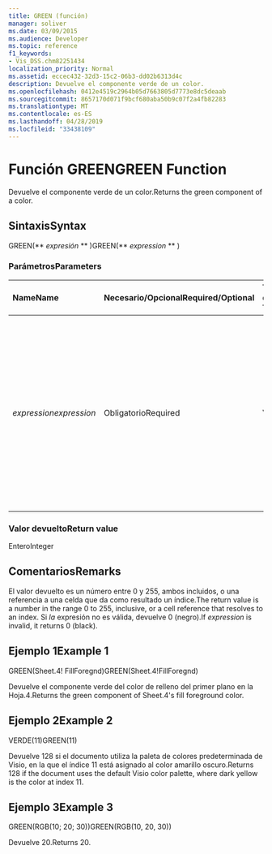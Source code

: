 ```yaml
---
title: GREEN (función)
manager: soliver
ms.date: 03/09/2015
ms.audience: Developer
ms.topic: reference
f1_keywords:
- Vis_DSS.chm82251434
localization_priority: Normal
ms.assetid: eccec432-32d3-15c2-06b3-dd02b6313d4c
description: Devuelve el componente verde de un color.
ms.openlocfilehash: 0412e4519c2964b05d7663805d7773e8dc5deaab
ms.sourcegitcommit: 8657170d071f9bcf680aba50b9c07f2a4fb82283
ms.translationtype: MT
ms.contentlocale: es-ES
ms.lasthandoff: 04/28/2019
ms.locfileid: "33438109"
---
```

# <a name="green-function"></a><span data-ttu-id="0540f-103">Función GREEN</span><span class="sxs-lookup"><span data-stu-id="0540f-103">GREEN Function</span></span>

<span data-ttu-id="0540f-104">Devuelve el componente verde de un color.</span><span class="sxs-lookup"><span data-stu-id="0540f-104">Returns the green component of a color.</span></span>
  
## <a name="syntax"></a><span data-ttu-id="0540f-105">Sintaxis</span><span class="sxs-lookup"><span data-stu-id="0540f-105">Syntax</span></span>

<span data-ttu-id="0540f-106">GREEN(\*\* *expresión* \*\* )</span><span class="sxs-lookup"><span data-stu-id="0540f-106">GREEN(\*\* *expression* \*\* )</span></span> 
  
### <a name="parameters"></a><span data-ttu-id="0540f-107">Parámetros</span><span class="sxs-lookup"><span data-stu-id="0540f-107">Parameters</span></span>

|<span data-ttu-id="0540f-108">**Name**</span><span class="sxs-lookup"><span data-stu-id="0540f-108">**Name**</span></span>|<span data-ttu-id="0540f-109">**Necesario/Opcional**</span><span class="sxs-lookup"><span data-stu-id="0540f-109">**Required/Optional**</span></span>|<span data-ttu-id="0540f-110">**Tipo de datos**</span><span class="sxs-lookup"><span data-stu-id="0540f-110">**Data Type**</span></span>|<span data-ttu-id="0540f-111">**Descripción**</span><span class="sxs-lookup"><span data-stu-id="0540f-111">**Description**</span></span>|
|:-----|:-----|:-----|:-----|
| <span data-ttu-id="0540f-112">_expression_</span><span class="sxs-lookup"><span data-stu-id="0540f-112">_expression_</span></span> <br/> |<span data-ttu-id="0540f-113">Obligatorio</span><span class="sxs-lookup"><span data-stu-id="0540f-113">Required</span></span>  <br/> |<span data-ttu-id="0540f-114">**Varía**</span><span class="sxs-lookup"><span data-stu-id="0540f-114">**Varies**</span></span> <br/> |<span data-ttu-id="0540f-115">Índice de un color en la tabla de colores del documento, una expresión que se resuelve en un color personalizado (como RGB o HSL) o una referencia a una celda que contiene un índice de color o un resultado de color.</span><span class="sxs-lookup"><span data-stu-id="0540f-115">An index of a color in the document's color table, an expression that resolves to a custom color (such as RGB or HSL), or a reference to a cell that contains a color index or color result.</span></span>  <br/> |
   
### <a name="return-value"></a><span data-ttu-id="0540f-116">Valor devuelto</span><span class="sxs-lookup"><span data-stu-id="0540f-116">Return value</span></span>

<span data-ttu-id="0540f-117">Entero</span><span class="sxs-lookup"><span data-stu-id="0540f-117">Integer</span></span>
  
## <a name="remarks"></a><span data-ttu-id="0540f-118">Comentarios</span><span class="sxs-lookup"><span data-stu-id="0540f-118">Remarks</span></span>

<span data-ttu-id="0540f-119">El valor devuelto es un número entre 0 y 255, ambos incluidos, o una referencia a una celda que da como resultado un índice.</span><span class="sxs-lookup"><span data-stu-id="0540f-119">The return value is a number in the range 0 to 255, inclusive, or a cell reference that resolves to an index.</span></span> <span data-ttu-id="0540f-120">Si  *la*  expresión no es válida, devuelve 0 (negro).</span><span class="sxs-lookup"><span data-stu-id="0540f-120">If  *expression*  is invalid, it returns 0 (black).</span></span> 
  
## <a name="example-1"></a><span data-ttu-id="0540f-121">Ejemplo 1</span><span class="sxs-lookup"><span data-stu-id="0540f-121">Example 1</span></span>

<span data-ttu-id="0540f-122">GREEN(Sheet.4! FillForegnd)</span><span class="sxs-lookup"><span data-stu-id="0540f-122">GREEN(Sheet.4!FillForegnd)</span></span>
  
<span data-ttu-id="0540f-123">Devuelve el componente verde del color de relleno del primer plano en la Hoja.4.</span><span class="sxs-lookup"><span data-stu-id="0540f-123">Returns the green component of Sheet.4's fill foreground color.</span></span>
  
## <a name="example-2"></a><span data-ttu-id="0540f-124">Ejemplo 2</span><span class="sxs-lookup"><span data-stu-id="0540f-124">Example 2</span></span>

<span data-ttu-id="0540f-125">VERDE(11)</span><span class="sxs-lookup"><span data-stu-id="0540f-125">GREEN(11)</span></span>
  
<span data-ttu-id="0540f-126">Devuelve 128 si el documento utiliza la paleta de colores predeterminada de Visio, en la que el índice 11 está asignado al color amarillo oscuro.</span><span class="sxs-lookup"><span data-stu-id="0540f-126">Returns 128 if the document uses the default Visio color palette, where dark yellow is the color at index 11.</span></span>
  
## <a name="example-3"></a><span data-ttu-id="0540f-127">Ejemplo 3</span><span class="sxs-lookup"><span data-stu-id="0540f-127">Example 3</span></span>

<span data-ttu-id="0540f-128">GREEN(RGB(10; 20; 30))</span><span class="sxs-lookup"><span data-stu-id="0540f-128">GREEN(RGB(10, 20, 30))</span></span>
  
<span data-ttu-id="0540f-129">Devuelve 20.</span><span class="sxs-lookup"><span data-stu-id="0540f-129">Returns 20.</span></span>
  

